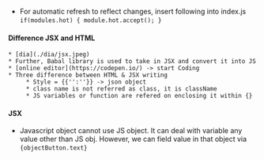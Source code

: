 
* For automatic refresh to reflect changes, insert following into index.js
       ```
       if(modules.hot) {
           module.hot.accept();
       }
       ```

#### Difference JSX and HTML
    * [dia](./dia/jsx.jpeg)
    * Further, Babal library is used to take in JSX and convert it into JS
    * [online editor](https://codepen.io/) -> start Coding
    * Three difference between HTML & JSX writing
         * Style = {{'':''}} -> json object
         * class name is not referred as class, it is className
         * JS variables or function are refered on enclosing it within {}

#### JSX
* Javascript object cannot use JS object. It can deal with variable any value other than JS obj.
   However, we can field value in that object via ```{objectButton.text}```


   